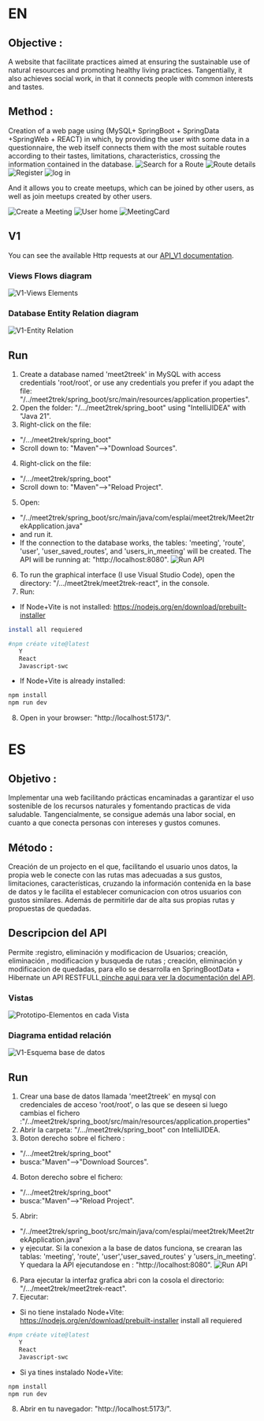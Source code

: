 
# EN

## Objective :
A website that facilitate practices aimed at ensuring the sustainable use of natural resources and promoting healthy living practices.
Tangentially, it also achieves social work, in that it connects people with common interests and tastes.

## Method :
Creation of a web page using (MySQL+ SpringBoot + SpringData +SpringWeb + REACT) in which, by providing the user with some data in a questionnaire, the web itself connects them with the most suitable routes according to their tastes, limitations, characteristics, crossing the information contained in the database.
![Search for a Route](documentacion_es/Init.png)
![Route details](documentacion_es/routeCard.png)
![Register](documentacion_es/Register.png)
![log in](documentacion_es/IniciasSesion.png)

And it allows you to create meetups, which can be joined by other users, as well as join meetups created by other users.

![Create a Meeting](documentacion_es/CreateMeeting.png)
![User home](documentacion_es/User.jpg)
![MeetingCard](documentacion_es/meeting.png)

## V1
You can see the available Http requests at our [API_V1 documentation](documentation_en/API_V1.md).
### Views Flows diagram
![V1-Views Elements](documentation_en/Views_V1.jpg)
### Database Entity Relation diagram
![V1-Entity Relation](documentation_en/EntityRelation_V1.jpg)
## Run
1. Create a database named 'meet2treek' in MySQL with access credentials 'root/root', or use any credentials you prefer if you adapt the file: "/../meet2trek/spring_boot/src/main/resources/application.properties".
2. Open the folder:  "/.../meet2trek/spring_boot" using "IntelliJIDEA" with "Java 21".
3. Right-click on the file:
- "/.../meet2trek/spring_boot"
- Scroll down to: "Maven"-->"Download Sources".
4. Right-click on the file:
 - "/.../meet2trek/spring_boot"
- Scroll down to: "Maven"-->"Reload Project".
5. Open:
- "/../meet2trek/spring_boot/src/main/java/com/esplai/meet2trek/Meet2trekApplication.java" 
- and run it. 
- If the connection to the database works, the tables: 'meeting', 'route', 'user', 'user_saved_routes', and 'users_in_meeting' will be created. The API will be running at:  "http://localhost:8080".
![Run API](documentacion_es/Run_Meet2Trek.png)
6. To run the graphical interface (I use Visual Studio Code), open the directory: "/.../meet2trek/meet2trek-react", in the console.
7. Run:
- If Node+Vite is not installed: 
https://nodejs.org/en/download/prebuilt-installer
```bash
install all requiered

#npm créate vite@latest
   Y 
   React
   Javascript-swc
```
- If Node+Vite is already installed: 

```bash
npm install
npm run dev
```
8. Open in your browser: "http://localhost:5173/".

# ES

## Objetivo :
Implementar una web facilitando prácticas encaminadas a garantizar el uso sostenible de los recursos naturales y fomentando practicas de vida saludable.
Tangencialmente, se consigue además una labor social, en cuanto a que conecta personas con intereses y gustos comunes.

## Método :
Creación de un projecto en el que, facilitando el usuario unos datos, la propia web le conecte con las rutas mas adecuadas a sus gustos, limitaciones, características, cruzando la información contenida en la base de datos y le facilita el establecer comunicacion con otros usuarios con gustos similares. Además de permitirle dar de alta sus propias rutas y propuestas de quedadas.

## Descripcion del API
Permite :registro, eliminación y modificacion de Usuarios;  creación, eliminación , modificacion y busqueda de rutas ; creación, eliminación y modificacion de quedadas, para ello se desarrolla en SpringBootData + Hibernate un API RESTFULL[ pinche aqui para ver la documentación del API](documentacion_es/API_Prototipo.md).
### Vistas

![Prototipo-Elementos en cada Vista](documentacion_es/Prototipo_ElementosVistas.jpg)


### Diagrama entidad relación
![V1-Esquema base de datos](documentacion_es/EntityRelation_Prototype.jpg)

## Run
1. Crear una base de datos llamada 'meet2treek' en mysql con credenciales de acceso 'root/root', o las que se deseen si luego cambias el fichero :"/../meet2trek/spring_boot/src/main/resources/application.properties"
2. Abrir la carpeta: "/.../meet2trek/spring_boot" con IntelliJIDEA.
3. Boton derecho sobre el fichero :
- "/.../meet2trek/spring_boot"
- busca:"Maven"-->"Download Sources".
4. Boton derecho sobre el fichero:
 - "/.../meet2trek/spring_boot"
- busca:"Maven"-->"Reload Project".
5. Abrir: 
- "/../meet2trek/spring_boot/src/main/java/com/esplai/meet2trek/Meet2trekApplication.java" 
- y ejecutar.
 Si la conexion a la base de datos funciona, se crearan las tablas: 'meeting', 'route', 'user','user_saved_routes' y 'users_in_meeting'. Y quedara la API ejecutandose en : "http://localhost:8080".
![Run API](documentacion_es/Run_Meet2Trek.png)
6. Para ejecutar la interfaz grafica abri con la cosola el directorio: "/.../meet2trek/meet2trek-react".
7. Ejecutar:
- Si no tiene instalado Node+Vite:
https://nodejs.org/en/download/prebuilt-installer
install all requiered
```bash
#npm créate vite@latest
   Y 
   React
   Javascript-swc
```
- Si ya tines instalado Node+Vite:   
```bash
npm install
npm run dev
```
8. Abrir en tu navegador: "http://localhost:5173/".



